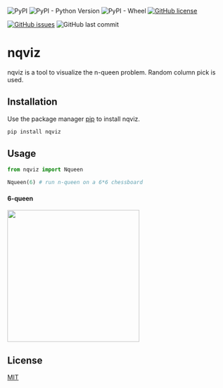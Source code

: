 ![PyPI](https://img.shields.io/pypi/v/nqviz?color=blue)
![PyPI - Python Version](https://img.shields.io/pypi/pyversions/nqviz?color=blue)
![PyPI - Wheel](https://img.shields.io/pypi/wheel/nqviz?color=blue)
[![GitHub license](https://img.shields.io/github/license/jhan15/nqviz?color=blue)](https://github.com/jhan15/nqviz/blob/master/license.txt)

[![GitHub issues](https://img.shields.io/github/issues/jhan15/nqviz)](https://github.com/jhan15/nqviz/issues)
![GitHub last commit](https://img.shields.io/github/last-commit/jhan15/nqviz?color=ff69b4)

# nqviz

nqviz is a tool to visualize the n-queen problem. Random column pick is used.

## Installation

Use the package manager [pip](https://pip.pypa.io/en/stable/) to install nqviz.

```bash
pip install nqviz
```

## Usage

```python
from nqviz import Nqueen

Nqueen(6) # run n-queen on a 6*6 chessboard
```

#### 6-queen

<img src="https://user-images.githubusercontent.com/62132206/120168297-0040cc80-c1ff-11eb-9a7a-de5e1568fc70.gif" width="300">

## License
[MIT](https://choosealicense.com/licenses/mit/)
